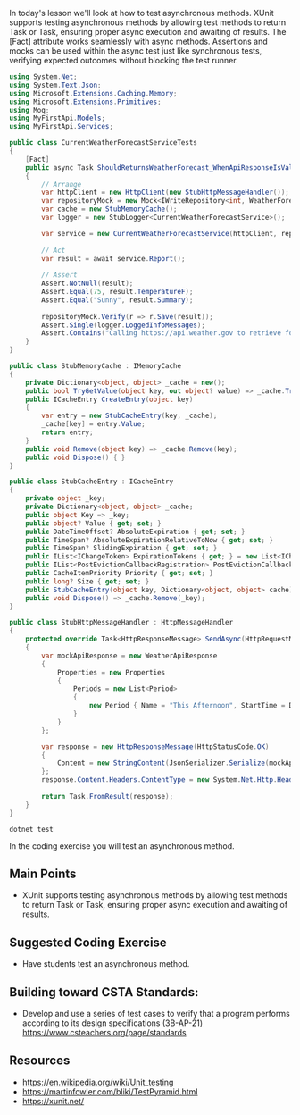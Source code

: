 In today's lesson we'll look at how to test asynchronous methods.  XUnit supports testing asynchronous methods by allowing test methods to return Task or Task<T>, ensuring proper async execution and awaiting of results. The [Fact] attribute works seamlessly with async methods. Assertions and mocks can be used within the async test just like synchronous tests, verifying expected outcomes without blocking the test runner.


``` cs
using System.Net;
using System.Text.Json;
using Microsoft.Extensions.Caching.Memory;
using Microsoft.Extensions.Primitives;
using Moq;
using MyFirstApi.Models;
using MyFirstApi.Services;

public class CurrentWeatherForecastServiceTests
{
    [Fact]
    public async Task ShouldReturnsWeatherForecast_WhenApiResponseIsValid()
    {
        // Arrange
        var httpClient = new HttpClient(new StubHttpMessageHandler());
        var repositoryMock = new Mock<IWriteRepository<int, WeatherForecast>>();
        var cache = new StubMemoryCache();
        var logger = new StubLogger<CurrentWeatherForecastService>();

        var service = new CurrentWeatherForecastService(httpClient, repositoryMock.Object, cache, logger);
        
        // Act
        var result = await service.Report();
        
        // Assert
        Assert.NotNull(result);
        Assert.Equal(75, result.TemperatureF);
        Assert.Equal("Sunny", result.Summary);
        
        repositoryMock.Verify(r => r.Save(result));
        Assert.Single(logger.LoggedInfoMessages);
        Assert.Contains("Calling https://api.weather.gov to retrieve forecast", logger.LoggedInfoMessages[0]);
    }
}

public class StubMemoryCache : IMemoryCache
{
    private Dictionary<object, object> _cache = new();
    public bool TryGetValue(object key, out object? value) => _cache.TryGetValue(key, out value);
    public ICacheEntry CreateEntry(object key)
    {
        var entry = new StubCacheEntry(key, _cache);
        _cache[key] = entry.Value;
        return entry;
    }
    public void Remove(object key) => _cache.Remove(key);
    public void Dispose() { }
}

public class StubCacheEntry : ICacheEntry
{
    private object _key;
    private Dictionary<object, object> _cache;
    public object Key => _key;
    public object? Value { get; set; }
    public DateTimeOffset? AbsoluteExpiration { get; set; }
    public TimeSpan? AbsoluteExpirationRelativeToNow { get; set; }
    public TimeSpan? SlidingExpiration { get; set; }
    public IList<IChangeToken> ExpirationTokens { get; } = new List<IChangeToken>();
    public IList<PostEvictionCallbackRegistration> PostEvictionCallbacks { get; } = new List<PostEvictionCallbackRegistration>();
    public CacheItemPriority Priority { get; set; }
    public long? Size { get; set; }
    public StubCacheEntry(object key, Dictionary<object, object> cache) { _key = key; _cache = cache; }
    public void Dispose() => _cache.Remove(_key);
}

public class StubHttpMessageHandler : HttpMessageHandler
{
    protected override Task<HttpResponseMessage> SendAsync(HttpRequestMessage request, CancellationToken cancellationToken)
    {
        var mockApiResponse = new WeatherApiResponse
        {
            Properties = new Properties
            {
                Periods = new List<Period>
                {
                    new Period { Name = "This Afternoon", StartTime = DateTime.UtcNow, Temperature = 75, ShortForecast = "Sunny" }
                }
            }
        };

        var response = new HttpResponseMessage(HttpStatusCode.OK)
        {
            Content = new StringContent(JsonSerializer.Serialize(mockApiResponse))
        };
        response.Content.Headers.ContentType = new System.Net.Http.Headers.MediaTypeHeaderValue("application/json");
        
        return Task.FromResult(response);
    }
}
```

`dotnet test`

In the coding exercise you will test an asynchronous method.

## Main Points
- XUnit supports testing asynchronous methods by allowing test methods to return Task or Task<T>, ensuring proper async execution and awaiting of results.

## Suggested Coding Exercise
- Have students test an asynchronous method.

## Building toward CSTA Standards:
- Develop and use a series of test cases to verify that a program performs according to its design specifications (3B-AP-21) https://www.csteachers.org/page/standards

## Resources
- https://en.wikipedia.org/wiki/Unit_testing
- https://martinfowler.com/bliki/TestPyramid.html
- https://xunit.net/
